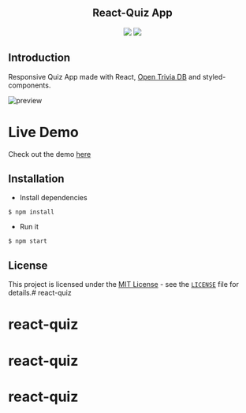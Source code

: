 <div align="center">
<h2>React-Quiz App</h2>
<img src="https://img.shields.io/badge/build-passing-green.svg">
<img src="https://img.shields.io/badge/license-MIT-green.svg">
</div>

## Introduction
Responsive Quiz App made with React, [Open Trivia DB](https://opentdb.com/) and styled-components.

![preview](https://i.ibb.co/4K2y8hh/localhost-3000.png)

# Live Demo

Check out the demo [here](https://aykutsarac.github.io/react-quiz/)

## Installation
- Install dependencies
```
$ npm install
```
- Run it
```
$ npm start
```

## **License**

This project is licensed under the [MIT License](https://opensource.org/licenses/MIT) - see the [`LICENSE`](https://github.com/AykutSarac/react-quiz/blob/master/LICENSE) file for details.# react-quiz
# react-quiz
# react-quiz
# react-quiz
